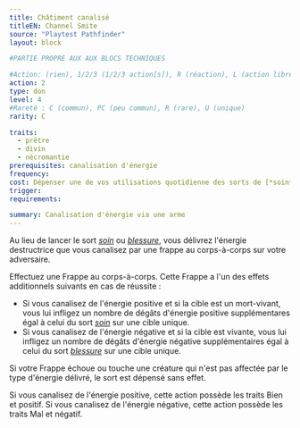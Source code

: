 ```yaml
---
title: Châtiment canalisé
titleEN: Channel Smite
source: "Playtest Pathfinder"
layout: block

#PARTIE PROPRE AUX AUX BLOCS TECHNIQUES

#Action: (rien), 1/2/3 (1/2/3 action[s]), R (réaction), L (action libre)
action: 2
type: don
level: 4
#Rareté : C (commun), PC (peu commun), R (rare), U (unique)
rarity: C

traits:
  - prêtre
  - divin
  - nécromantie
prerequisites: canalisation d'énergie
frequency: 
cost: Dépenser une de vos utilisations quotidienne des sorts de [*soin*](/sorts/soin.html) ou de [*blessure*](/sorts/blessure.html) fournis par la [Canalisation d'énergie](/classes/prêtre.html#Canalisation-dénergie).
trigger: 
requirements:

summary: Canalisation d'énergie via une arme
---
```


Au lieu de lancer le sort [*soin*](/sorts/soin.html) ou [*blessure*](/sorts/blessure.html), vous délivrez l'énergie destructrice que vous canalisez par une frappe au corps-à-corps sur votre adversaire.

Effectuez une Frappe au corps-à-corps. Cette Frappe a l'un des effets additionnels suivants en cas de réussite :
* Si vous canalisez de l'énergie positive et si la cible est un mort-vivant, vous lui infligez un nombre de dégâts d'énergie positive supplémentares égal à celui du sort [*soin*](/sorts/soin.html) sur une cible unique.
* Si vous canalisez de l'énergie négative et si la cible est vivante, vous lui infligez un nombre de dégâts d'énergie négative supplémentaires égal à celui du sort [*blessure*](/sorts/blessure.html) sur une cible unique.

Si votre Frappe échoue ou touche une créature qui n'est pas affectée par le type d'énergie délivré, le sort est dépensé sans effet.

Si vous canalisez de l'énergie positive, cette action possède les traits Bien et positif. Si vous canalisez de l'énergie négative, cette action possède les traits Mal et négatif.